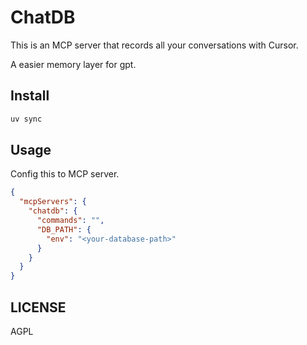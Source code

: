 # ChatDB

This is an MCP server that records all your conversations with Cursor.

A easier memory layer for gpt.

## Install

```bash
uv sync
```

## Usage

Config this to MCP server.


```json
{
  "mcpServers": {
    "chatdb": {
      "commands": "",
      "DB_PATH": {
        "env": "<your-database-path>"
      }
    }
  }
}
```

## LICENSE

AGPL